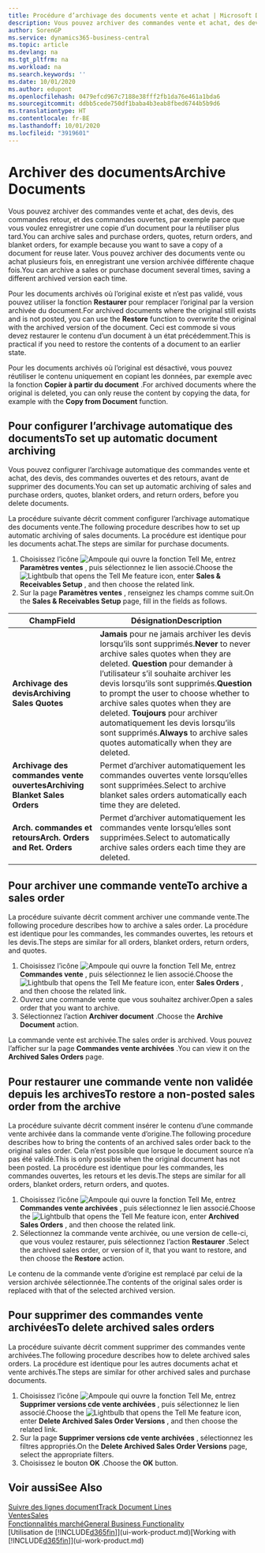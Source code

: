 ```yaml
---
title: Procédure d’archivage des documents vente et achat | Microsoft Docs
description: Vous pouvez archiver des commandes vente et achat, des devis, des retours et des commandes ouvertes, et vous pouvez utiliser le document archivé pour recréer le document d’origine.
author: SorenGP
ms.service: dynamics365-business-central
ms.topic: article
ms.devlang: na
ms.tgt_pltfrm: na
ms.workload: na
ms.search.keywords: ''
ms.date: 10/01/2020
ms.author: edupont
ms.openlocfilehash: 0479efcd967c7188e38fff2fb1da76e461a1bda6
ms.sourcegitcommit: ddbb5cede750df1baba4b3eab8fbed6744b5b9d6
ms.translationtype: HT
ms.contentlocale: fr-BE
ms.lasthandoff: 10/01/2020
ms.locfileid: "3919601"
---
```

# <a name="archive-documents"></a><span data-ttu-id="92866-103">Archiver des documents</span><span class="sxs-lookup"><span data-stu-id="92866-103">Archive Documents</span></span>
<span data-ttu-id="92866-104">Vous pouvez archiver des commandes vente et achat, des devis, des commandes retour, et des commandes ouvertes, par exemple parce que vous voulez enregistrer une copie d’un document pour la réutiliser plus tard.</span><span class="sxs-lookup"><span data-stu-id="92866-104">You can archive sales and purchase orders, quotes, return orders, and blanket orders, for example because you want to save a copy of a document for reuse later.</span></span> <span data-ttu-id="92866-105">Vous pouvez archiver des documents vente ou achat plusieurs fois, en enregistrant une version archivée différente chaque fois.</span><span class="sxs-lookup"><span data-stu-id="92866-105">You can archive a sales or purchase document several times, saving a different archived version each time.</span></span>

<span data-ttu-id="92866-106">Pour les documents archivés où l’original existe et n’est pas validé, vous pouvez utiliser la fonction **Restaurer** pour remplacer l’original par la version archivée du document.</span><span class="sxs-lookup"><span data-stu-id="92866-106">For archived documents where the original still exists and is not posted, you can use the **Restore** function to overwrite the original with the archived version of the document.</span></span> <span data-ttu-id="92866-107">Ceci est commode si vous devez restaurer le contenu d’un document à un état précédemment.</span><span class="sxs-lookup"><span data-stu-id="92866-107">This is practical if you need to restore the contents of a document to an earlier state.</span></span>

<span data-ttu-id="92866-108">Pour les documents archivés où l’original est désactivé, vous pouvez réutiliser le contenu uniquement en copiant les données, par exemple avec la fonction **Copier à partir du document** .</span><span class="sxs-lookup"><span data-stu-id="92866-108">For archived documents where the original is deleted, you can only reuse the content by copying the data, for example with the **Copy from Document** function.</span></span>   

## <a name="to-set-up-automatic-document-archiving"></a><span data-ttu-id="92866-109">Pour configurer l’archivage automatique des documents</span><span class="sxs-lookup"><span data-stu-id="92866-109">To set up automatic document archiving</span></span>  
<span data-ttu-id="92866-110">Vous pouvez configurer l’archivage automatique des commandes vente et achat, des devis, des commandes ouvertes et des retours, avant de supprimer des documents.</span><span class="sxs-lookup"><span data-stu-id="92866-110">You can set up automatic archiving of sales and purchase orders, quotes, blanket orders, and return orders, before you delete documents.</span></span>

<span data-ttu-id="92866-111">La procédure suivante décrit comment configurer l’archivage automatique des documents vente.</span><span class="sxs-lookup"><span data-stu-id="92866-111">The following procedure describes how to set up automatic archiving of sales documents.</span></span> <span data-ttu-id="92866-112">La procédure est identique pour les documents achat.</span><span class="sxs-lookup"><span data-stu-id="92866-112">The steps are similar for purchase documents.</span></span>
1.  <span data-ttu-id="92866-113">Choisissez l’icône ![Ampoule qui ouvre la fonction Tell Me](media/ui-search/search_small.png "Dites-moi ce que vous voulez faire"), entrez **Paramètres ventes** , puis sélectionnez le lien associé.</span><span class="sxs-lookup"><span data-stu-id="92866-113">Choose the ![Lightbulb that opens the Tell Me feature](media/ui-search/search_small.png "Tell me what you want to do") icon, enter **Sales & Receivables Setup** , and then choose the related link.</span></span>
2. <span data-ttu-id="92866-114">Sur la page **Paramètres ventes** , renseignez les champs comme suit.</span><span class="sxs-lookup"><span data-stu-id="92866-114">On the **Sales & Receivables Setup** page, fill in the fields as follows.</span></span>

|<span data-ttu-id="92866-115">Champ</span><span class="sxs-lookup"><span data-stu-id="92866-115">Field</span></span>|<span data-ttu-id="92866-116">Désignation</span><span class="sxs-lookup"><span data-stu-id="92866-116">Description</span></span>|
|-----|-----------|
|<span data-ttu-id="92866-117">**Archivage des devis**</span><span class="sxs-lookup"><span data-stu-id="92866-117">**Archiving Sales Quotes**</span></span>|<span data-ttu-id="92866-118">**Jamais** pour ne jamais archiver les devis lorsqu’ils sont supprimés.</span><span class="sxs-lookup"><span data-stu-id="92866-118">**Never** to never archive sales quotes when they are deleted.</span></span> <span data-ttu-id="92866-119">**Question** pour demander à l’utilisateur s’il souhaite archiver les devis lorsqu’ils sont supprimés.</span><span class="sxs-lookup"><span data-stu-id="92866-119">**Question** to prompt the user to choose whether to archive sales quotes when they are deleted.</span></span> <span data-ttu-id="92866-120">**Toujours** pour archiver automatiquement les devis lorsqu’ils sont supprimés.</span><span class="sxs-lookup"><span data-stu-id="92866-120">**Always** to archive sales quotes automatically when they are deleted.</span></span>|
|<span data-ttu-id="92866-121">**Archivage des commandes vente ouvertes**</span><span class="sxs-lookup"><span data-stu-id="92866-121">**Archiving Blanket Sales Orders**</span></span>|<span data-ttu-id="92866-122">Permet d’archiver automatiquement les commandes ouvertes vente lorsqu’elles sont supprimées.</span><span class="sxs-lookup"><span data-stu-id="92866-122">Select to archive blanket sales orders automatically each time they are deleted.</span></span>|
|<span data-ttu-id="92866-123">**Arch. commandes et retours**</span><span class="sxs-lookup"><span data-stu-id="92866-123">**Arch. Orders and Ret. Orders**</span></span>|<span data-ttu-id="92866-124">Permet d’archiver automatiquement les commandes vente lorsqu’elles sont supprimées.</span><span class="sxs-lookup"><span data-stu-id="92866-124">Select to automatically archive sales orders each time they are deleted.</span></span>|

## <a name="to-archive-a-sales-order"></a><span data-ttu-id="92866-125">Pour archiver une commande vente</span><span class="sxs-lookup"><span data-stu-id="92866-125">To archive a sales order</span></span>
<span data-ttu-id="92866-126">La procédure suivante décrit comment archiver une commande vente.</span><span class="sxs-lookup"><span data-stu-id="92866-126">The following procedure describes how to archive a sales order.</span></span> <span data-ttu-id="92866-127">La procédure est identique pour les commandes, les commandes ouvertes, les retours et les devis.</span><span class="sxs-lookup"><span data-stu-id="92866-127">The steps are similar for all orders, blanket orders, return orders, and quotes.</span></span>

1.  <span data-ttu-id="92866-128">Choisissez l’icône ![Ampoule qui ouvre la fonction Tell Me](media/ui-search/search_small.png "Dites-moi ce que vous voulez faire"), entrez **Commandes vente** , puis sélectionnez le lien associé.</span><span class="sxs-lookup"><span data-stu-id="92866-128">Choose the ![Lightbulb that opens the Tell Me feature](media/ui-search/search_small.png "Tell me what you want to do") icon, enter **Sales Orders** , and then choose the related link.</span></span>  
2.  <span data-ttu-id="92866-129">Ouvrez une commande vente que vous souhaitez archiver.</span><span class="sxs-lookup"><span data-stu-id="92866-129">Open a sales order that you want to archive.</span></span>  
3.  <span data-ttu-id="92866-130">Sélectionnez l’action **Archiver document** .</span><span class="sxs-lookup"><span data-stu-id="92866-130">Choose the **Archive Document** action.</span></span>

<span data-ttu-id="92866-131">La commande vente est archivée.</span><span class="sxs-lookup"><span data-stu-id="92866-131">The sales order is archived.</span></span> <span data-ttu-id="92866-132">Vous pouvez l’afficher sur la page **Commandes vente archivées** .</span><span class="sxs-lookup"><span data-stu-id="92866-132">You can view it on the **Archived Sales Orders** page.</span></span>

## <a name="to-restore-a-non-posted-sales-order-from-the-archive"></a><span data-ttu-id="92866-133">Pour restaurer une commande vente non validée depuis les archives</span><span class="sxs-lookup"><span data-stu-id="92866-133">To restore a non-posted sales order from the archive</span></span>
<span data-ttu-id="92866-134">La procédure suivante décrit comment insérer le contenu d’une commande vente archivée dans la commande vente d’origine.</span><span class="sxs-lookup"><span data-stu-id="92866-134">The following procedure describes how to bring the contents of an archived sales order back to the original sales order.</span></span> <span data-ttu-id="92866-135">Cela n’est possible que lorsque le document source n’a pas été validé.</span><span class="sxs-lookup"><span data-stu-id="92866-135">This is only possible when the original document has not been posted.</span></span> <span data-ttu-id="92866-136">La procédure est identique pour les commandes, les commandes ouvertes, les retours et les devis.</span><span class="sxs-lookup"><span data-stu-id="92866-136">The steps are similar for all orders, blanket orders, return orders, and quotes.</span></span>

1. <span data-ttu-id="92866-137">Choisissez l’icône ![Ampoule qui ouvre la fonction Tell Me](media/ui-search/search_small.png "Dites-moi ce que vous voulez faire"), entrez **Commandes vente archivées** , puis sélectionnez le lien associé.</span><span class="sxs-lookup"><span data-stu-id="92866-137">Choose the ![Lightbulb that opens the Tell Me feature](media/ui-search/search_small.png "Tell me what you want to do") icon, enter **Archived Sales Orders** , and then choose the related link.</span></span>
2. <span data-ttu-id="92866-138">Sélectionnez la commande vente archivée, ou une version de celle-ci, que vous voulez restaurer, puis sélectionnez l’action **Restaurer** .</span><span class="sxs-lookup"><span data-stu-id="92866-138">Select the archived sales order, or version of it, that you want to restore, and then choose the **Restore** action.</span></span>  

<span data-ttu-id="92866-139">Le contenu de la commande vente d’origine est remplacé par celui de la version archivée sélectionnée.</span><span class="sxs-lookup"><span data-stu-id="92866-139">The contents of the original sales order is replaced with that of the selected archived version.</span></span>

## <a name="to-delete-archived-sales-orders"></a><span data-ttu-id="92866-140">Pour supprimer des commandes vente archivées</span><span class="sxs-lookup"><span data-stu-id="92866-140">To delete archived sales orders</span></span>
<span data-ttu-id="92866-141">La procédure suivante décrit comment supprimer des commandes vente archivées.</span><span class="sxs-lookup"><span data-stu-id="92866-141">The following procedure describes how to delete archived sales orders.</span></span> <span data-ttu-id="92866-142">La procédure est identique pour les autres documents achat et vente archivés.</span><span class="sxs-lookup"><span data-stu-id="92866-142">The steps are similar for other archived sales and purchase documents.</span></span>

1.  <span data-ttu-id="92866-143">Choisissez l’icône ![Ampoule qui ouvre la fonction Tell Me](media/ui-search/search_small.png "Dites-moi ce que vous voulez faire"), entrez **Supprimer versions cde vente archivées** , puis sélectionnez le lien associé.</span><span class="sxs-lookup"><span data-stu-id="92866-143">Choose the ![Lightbulb that opens the Tell Me feature](media/ui-search/search_small.png "Tell me what you want to do") icon, enter **Delete Archived Sales Order Versions** , and then choose the related link.</span></span>  
2.  <span data-ttu-id="92866-144">Sur la page **Supprimer versions cde vente archivées** , sélectionnez les filtres appropriés.</span><span class="sxs-lookup"><span data-stu-id="92866-144">On the **Delete Archived Sales Order Versions** page, select the appropriate filters.</span></span>  
3.  <span data-ttu-id="92866-145">Choisissez le bouton **OK** .</span><span class="sxs-lookup"><span data-stu-id="92866-145">Choose the **OK** button.</span></span>

## <a name="see-also"></a><span data-ttu-id="92866-146">Voir aussi</span><span class="sxs-lookup"><span data-stu-id="92866-146">See Also</span></span>
[<span data-ttu-id="92866-147">Suivre des lignes document</span><span class="sxs-lookup"><span data-stu-id="92866-147">Track Document Lines</span></span>](across-how-to-track-document-lines.md)  
[<span data-ttu-id="92866-148">Ventes</span><span class="sxs-lookup"><span data-stu-id="92866-148">Sales</span></span>](sales-manage-sales.md)  
[<span data-ttu-id="92866-149">Fonctionnalités marché</span><span class="sxs-lookup"><span data-stu-id="92866-149">General Business Functionality</span></span>](ui-across-business-areas.md)  
<span data-ttu-id="92866-150">[Utilisation de [!INCLUDE[d365fin](includes/d365fin_md.md)]](ui-work-product.md)</span><span class="sxs-lookup"><span data-stu-id="92866-150">[Working with [!INCLUDE[d365fin](includes/d365fin_md.md)]](ui-work-product.md)</span></span>
